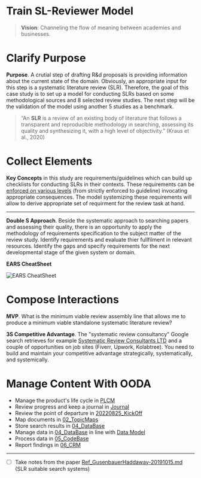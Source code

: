 # Train SL-Reviewer Model
> **Vision**: Channeling the flow of meaning between academies and businesses.

# Clarify Purpose
**Purpose**. A crutial step of drafting R&d proposals is providing information about the current state of the domain. Obviously, an appropriate input for this step is a systematic literature review (SLR). Therefore, the goal of this case study is to set up a model for conducting SLRs based on some methodological sources and 8 selected review studies. The next step will be the validation of the model using another 5 studies as a benchmark.

> “An **SLR** is a review of an existing body of literature that follows a transparent and reproducible methodology in searching, assessing its quality and synthesizing it, with a high level of objectivity.” (Kraus et al., 2020)

# Collect Elements
**Key Concepts** in this study are requirements/guidelines which can build up checklists for conducting SLRs in their contexts. These requirements can be [enforced on various levels](https://www.sciencedirect.com/topics/computer-science/enforcement-level) (from strictly enforced to guideline) invocating appropriate consequences. The model systemizing these requirements will allow to derive appropriate set of requirment for the review task at hand.

----

**Double S Approach**. Beside the systematic approach to searching papers and assessing their quality, there is an opportunity to apply the methodology of requirements specification to the subject matter of the review study. Identify requirements and evaluate thier fullfilment in relevant resources. Identify the gaps and specify requirements for the next developmental stage of the given system or domain.

**EARS CheatSheet**

![EARS CheatSheet](https://www.plantuml.com/plantuml/png/RP11ImCn48Nl-HLp3chkMv5UAXP4eLeyJtUdkmFPsJKpgVZlJMe55tfzyxxtahTMmsHvZAxPqMVcH2E9wShf7DbSipzmKMtAVn9WZookUJCqkkqIdqXMhlbusZvlu3u45a3GcLe-SWjQNI4yG5ZIcqBPVthpKc5BtFUKhW2li_4a6E58Q3dHBxGxLruaO0MMDkQEkYi9U_b2CUhWG0EUUCgfP6mVbxKty5wV4Xn91vS9lBU1lAz6_LQZ4GJ7ywUyrm5ZNDmIwJo9rljTSEkIKyRz0G00)

# Compose Interactions
**MVP**. What is the minimum viable review assembly line that allows me to produce a minimum viable standalone systematic literature review?

**3S Competitive Advantage**. The "systematic review consultancy" Google search retrieves for example [Systematic Review Consultants LTD](https://systematicreview.info/) and a couple of opportunities on job sites (Fiverr, Upwork, Kolabtree). You need to build and maintain your competitive advantage strategically, systematically, and systemically.

# Manage Content With OODA
- Manage the product's life cycle in [PLCM](./01_Admin/PLCM_master.md)
- Review progress and keep a journal in [Journal](./01_Admin/Journal_master.md)
- Review the point of departure in [20220825_KickOff](./02_TopicMaps/20220825_KickOff.md)
- Map documents in [02_TopicMaps](./02_TopicMaps)
- Store search results in [04_DataBase](./04_DataBase/)
- Manage data in [04_DataBase](./04_DataBase/) in line with [Data Model](./04_DataBase/DataModel.md)
- Process data in [05_CodeBase](./05_CodeBase/)
- Report findings in [06_CRM](./06_CRM/Readme.md)

----

- [ ] Take notes from the paper [Ref_GusenbauerHaddaway-20191015.md](./03_Info/Ref_GusenbauerHaddaway-20191015.md) (SLR suitable search systems)

